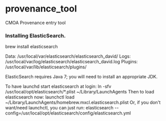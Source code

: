 provenance_tool
===============

CMOA Provenance entry tool


### Installing ElasticSearch.

  brew install elasticsearch

  Data:    /usr/local/var/elasticsearch/elasticsearch_david/
  Logs:    /usr/local/var/log/elasticsearch/elasticsearch_david.log
  Plugins: /usr/local/var/lib/elasticsearch/plugins/

  ElasticSearch requires Java 7; you will need to install an appropriate JDK.

  To have launchd start elasticsearch at login:
      ln -sfv /usr/local/opt/elasticsearch/*.plist ~/Library/LaunchAgents
  Then to load elasticsearch now:
      launchctl load ~/Library/LaunchAgents/homebrew.mxcl.elasticsearch.plist
  Or, if you don't want/need launchctl, you can just run:
      elasticsearch --config=/usr/local/opt/elasticsearch/config/elasticsearch.yml

